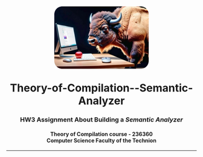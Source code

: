 <h1 align="center">
  <img src="https://github.com/oradbarel/Theory-of-Compilation--Syntax-Analyzer/blob/main/assets/Computer%20Bison.png?raw=true" width="250" align="center">
  <br>
  <br>
  Theory-of-Compilation--Semantic-Analyzer
</h1>
<h3 align="center">
  HW3 Assignment About Building a <em>Semantic Analyzer</em>
</h3>
<h4 align="center">
  Theory of Compilation course - 236360
  <br>
  Computer Science Faculty of the Technion
</h4>
<hr>
